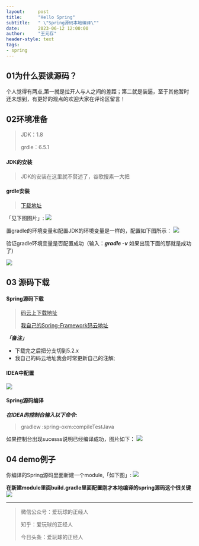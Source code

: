 ```yaml
---
layout:     post
title:      "Hello Spring"
subtitle:   " \"Spring源码本地编译\""
date:       2023-06-12 12:00:00
author:     "王元存"
header-style: text
tags:
- spring
--- 
```


01为什么要读源码？
------
个人觉得有两点,第一就是拉开人与人之间的差距；第二就是装逼，至于其他暂时还未想到，有更好的观点的欢迎大家在评论区留言！

02环境准备
------
>JDK：1.8
> 
> grdle：6.5.1


#### JDK的安装
>JDK的安装在这里就不赘述了，谷歌搜素一大把


#### grdle安装
>[下载地址](https://gradle.org/releases/)

「见下图图片」:
![](https://mmbiz.qpic.cn/mmbiz_png/NU5f7zZQNQ1vCTrCjDcKsUPX5iaiceFf5saHrYkz00UNqWuZ487KmUr36hxe4qbtic15SpDMsK0boMUs4nNiaeCukQ/640?wx_fmt=png&wxfrom=5&wx_lazy=1&wx_co=1)

置gradle的环境变量和配置JDK的环境变量是一样的，配置如下图所示：
![](https://www.wyc.ink/img/spring/spring-01-01.png)

验证gradle环境变量是否配置成功（输入：***gradle -v*** 如果出现下面的那就是成功了)

![](https://www.wyc.ink/img/spring/img.png)

03 源码下载
------
#### Spring源码下载

>[码云上下载地址](https://gitee.com/mirrors/Spring-Framework)
> 
>[我自己的Spring-Framework码云地址](https://gitee.com/ChristianWyc/Spring-Framework.git)

***「备注」***
* 下载完之后把分支切到5.2.x
* 我自己的码云地址我会时常更新自己的注解;

#### IDEA中配置
![](https://www.wyc.ink/img/spring/img_1.png)

#### Spring源码编译
***在IDEA的控制台输入以下命令:***
> gradlew :spring-oxm:compileTestJava

如果控制台出现sucesss说明已经编译成功，图片如下：
![](https://www.wyc.ink/img/spring/img_2.png)

04 demo例子
------
你编译的Spring源码里面新建一个module,「如下图」:
![](https://www.wyc.ink/img/spring/img_3.png)

**在新建module里面build.gradle里面配置刚才本地编译的spring源码这个很关键**
![](https://www.wyc.ink/img/spring/img_4.png)

---

> 微信公众号：爱玩球的正经人
> 
> 知乎：爱玩球的正经人
> 
> 今日头条：爱玩球的正经人











